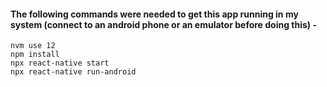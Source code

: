 #### The following commands were needed to get this app running in my system (connect to an android phone or an emulator before doing this) - 

```
nvm use 12
npm install
npx react-native start
npx react-native run-android
```

